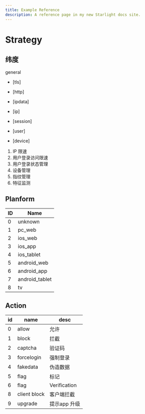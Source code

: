 ```yaml
---
title: Example Reference
description: A reference page in my new Starlight docs site.
---
```


# Strategy

## 纬度

general

- [tls]
- [http]
- [ipdata]

- [ip]
- [session]
- [user]
- [device]

1. IP 限速
2. 用户登录访问限速
3. 用户登录状态管理
4. 设备管理
5. 指纹管理
6. 特征监测

## Planform

|ID|Name|
|---|---|
| 0 | unknown |
| 1 | pc_web |
| 2 | ios_web |
| 3 | ios_app |
| 4 | ios_tablet |
| 5 | android_web |
| 6 | android_app |
| 7 | android_tablet |
| 8 | tv |

## Action

| id | name | desc |
|---|---|---|
| 0 | allow | 允许 |
| 1 | block | 拦截 |
| 2 | captcha | 验证码 |
| 3 | forcelogin | 强制登录 |
| 4 | fakedata | 伪造数据 |
| 5 | flag | 标记 |
| 6 | flag | Verification |
| 8 | client block | 客户端拦截 |
| 9 | upgrade | 提示app 升级 |
